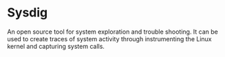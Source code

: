 # Sysdig
An open source tool for system exploration and trouble shooting. It can be used to create traces of system activity through instrumenting the Linux kernel and capturing system calls.
